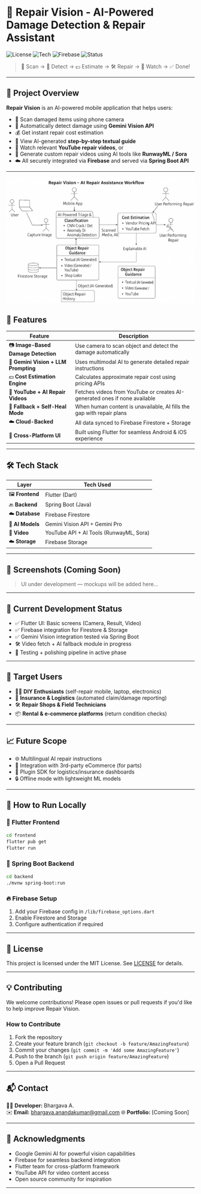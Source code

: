 # 🔧 Repair Vision - AI-Powered Damage Detection & Repair Assistant

![License](https://img.shields.io/badge/license-MIT-blue.svg)
![Tech](https://img.shields.io/badge/Built%20With-Flutter%20%26%20SpringBoot-orange)
![Firebase](https://img.shields.io/badge/Backend-Firebase-brightgreen)
![Status](https://img.shields.io/badge/Status-Prototype%20In%20Development-yellow)

> 📱 Scan → 🧠 Detect → 💵 Estimate → 🛠️ Repair → 🎥 Watch → ✅ Done!

---

## 🧠 Project Overview

**Repair Vision** is an AI-powered mobile application that helps users:

- 📸 Scan damaged items using phone camera
- 🧠 Automatically detect damage using **Gemini Vision API**
- 💰 Get instant repair cost estimation
- 📄 View AI-generated **step-by-step textual guide**
- 🎥 Watch relevant **YouTube repair videos**, or
- 🤖 Generate custom repair videos using AI tools like **RunwayML / Sora**
- ☁️ All securely integrated via **Firebase** and served via **Spring Boot API**

---
![Architecture Diagram](Repair_vision_Architecture.png)
## 🚀 Features

| Feature | Description |
|---------|-------------|
| 📷 **Image-Based Damage Detection** | Use camera to scan object and detect the damage automatically |
| 🤖 **Gemini Vision + LLM Prompting** | Uses multimodal AI to generate detailed repair instructions |
| 💵 **Cost Estimation Engine** | Calculates approximate repair cost using pricing APIs |
| 🎥 **YouTube + AI Repair Videos** | Fetches videos from YouTube or creates AI-generated ones if none available |
| 🔁 **Fallback + Self-Heal Mode** | When human content is unavailable, AI fills the gap with repair plans |
| ☁️ **Cloud-Backed** | All data synced to Firebase Firestore + Storage |
| 💬 **Cross-Platform UI** | Built using Flutter for seamless Android & iOS experience |

---

## 🛠️ Tech Stack

| Layer | Tech Used |
|-------|-----------|
| 🖼️ **Frontend** | Flutter (Dart) |
| 🔙 **Backend** | Spring Boot (Java) |
| ☁️ **Database** | Firebase Firestore |
| 🧠 **AI Models** | Gemini Vision API + Gemini Pro |
| 🎥 **Video** | YouTube API + AI Tools (RunwayML, Sora) |
| ☁️ **Storage** | Firebase Storage |

---

## 📱 Screenshots (Coming Soon)

> UI under development — mockups will be added here...

---

## 🧪 Current Development Status

- ✅ Flutter UI: Basic screens (Camera, Result, Video)
- ✅ Firebase integration for Firestore & Storage
- ✅ Gemini Vision integration tested via Spring Boot
- 🛠️ Video fetch + AI fallback module in progress
- 🚧 Testing + polishing pipeline in active phase

---

## 👥 Target Users

- 🧑‍🔧 **DIY Enthusiasts** (self-repair mobile, laptop, electronics)
- 🏢 **Insurance & Logistics** (automated claim/damage reporting)
- 🛠️ **Repair Shops & Field Technicians**
- 📦 **Rental & e-commerce platforms** (return condition checks)

---

## 📈 Future Scope

- 🌐 Multilingual AI repair instructions
- 🤝 Integration with 3rd-party eCommerce (for parts)
- 🧩 Plugin SDK for logistics/insurance dashboards
- 🔒 Offline mode with lightweight ML models

---

## 📎 How to Run Locally

### 🎯 Flutter Frontend

```bash
cd frontend
flutter pub get
flutter run
```

### 🚀 Spring Boot Backend

```bash
cd backend
./mvnw spring-boot:run
```

### 🔥 Firebase Setup

1. Add your Firebase config in `/lib/firebase_options.dart`
2. Enable Firestore and Storage
3. Configure authentication if required

---

## 📜 License

This project is licensed under the MIT License. See [LICENSE](LICENSE) for details.

---

## 💡 Contributing

We welcome contributions! Please open issues or pull requests if you'd like to help improve Repair Vision.

### How to Contribute

1. Fork the repository
2. Create your feature branch (`git checkout -b feature/AmazingFeature`)
3. Commit your changes (`git commit -m 'Add some AmazingFeature'`)
4. Push to the branch (`git push origin feature/AmazingFeature`)
5. Open a Pull Request

---

## 📬 Contact

👨‍💻 **Developer:** Bhargava A.  
✉️ **Email:** bhargava.anandakumar@gmail.com
🌐 **Portfolio:** [Coming Soon]

---

## 🙏 Acknowledgments

- Google Gemini AI for powerful vision capabilities
- Firebase for seamless backend integration
- Flutter team for cross-platform framework
- YouTube API for video content access
- Open source community for inspiration

---
